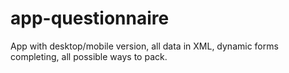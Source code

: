 # app-questionnaire
App with desktop/mobile version, all data in XML, dynamic forms completing, all possible ways to pack.
